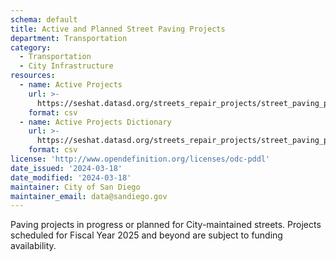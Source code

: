 ```yaml
---
schema: default
title: Active and Planned Street Paving Projects
department: Transportation
category:
  - Transportation
  - City Infrastructure
resources:
  - name: Active Projects
    url: >-
      https://seshat.datasd.org/streets_repair_projects/street_paving_plan_datasd.csv
    format: csv
  - name: Active Projects Dictionary
    url: >-
      https://seshat.datasd.org/streets_repair_projects/street_paving_plan_dictionary_datasd.csv
    format: csv
license: 'http://www.opendefinition.org/licenses/odc-pddl'
date_issued: '2024-03-18'
date_modified: '2024-03-18'
maintainer: City of San Diego
maintainer_email: data@sandiego.gov
---
```

Paving projects in progress or planned for City-maintained streets. Projects scheduled for Fiscal Year 2025 and beyond are subject to funding availability.
<!--more-->


